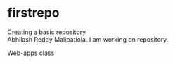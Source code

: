 # firstrepo

Creating a basic repository <br>
Abhilash Reddy Malipatlola. I am working on repository.

Web-apps class

